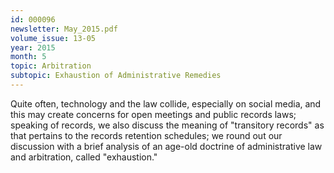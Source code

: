 ```yaml
---
id: 000096
newsletter: May_2015.pdf
volume_issue: 13-05
year: 2015
month: 5
topic: Arbitration
subtopic: Exhaustion of Administrative Remedies
---
```


Quite often, technology and the law collide, especially on social media, and this may create concerns for open meetings and public records laws; speaking of records, we also discuss the meaning of "transitory records" as that pertains to the records retention schedules; we round out our discussion with a brief analysis of an age-old doctrine of administrative law and arbitration, called "exhaustion."